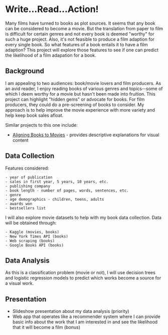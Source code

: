 # Write...Read...Action!

Many films have turned to books as plot sources. It seems that any book can be considered to become a movie. But the translation from paper to film is difficult for certain genres and not every book is deemed "worthy" for such a huge project. Also, it's not feasible to produce a film adaption for every single book. So what features of a book entails it to have a film adaption? This project will explore those features to see if one can predict the likelihood of a film adapation for a book.

## Background
I am appealing to two audiences: book/movie lovers and film producers. As an avid reader, I enjoy reading books of various genres and topics--some of which I deem worthy for a movie but hasn't been made into fruition. This project can highlight "hidden gems" or advocate for books. For film producers, they could do a pre-screening of books to consider. My approach is to help improve the movie experience with more variety and help keep book sales afloat.

Similar projects to this one include:
- [Aligning Books to Movies](http://yknzhu.wixsite.com/mbweb) - provides descriptive explanations for visual content

## Data Collection
Features considered:
```
- year of publication
- sales in first year, 5 years, 10 years, etc.
- publishing company
- book length - number of pages, words, sentences, etc.
- genre
- age demographics - children, teens, adults
- awards won
- bestsellers list
```

I will also explore movie datasets to help with my book data collection. Data will be obtained through:
```
- Kaggle (movies, books)
- New York Times API (books)
- Web scraping (books)
- Google Books API (books)
```

## Data Analysis
As this is a classification problem (movie or not), I will use decision trees and logistic regression models to predict which works become a source for a visual work. 

## Presentation
- Slideshow presentation about my data analysis (priority)
- Web app that operates like a recommender system where I can provide basic info about the work that I am interested in and see the likelihood that it will become a film (bonus)
